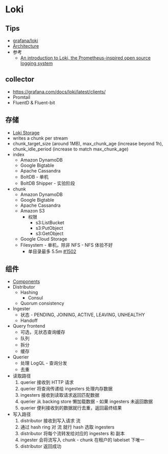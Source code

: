 # Loki
## Tips
* [grafana/loki](https://github.com/grafana/loki)
* [Architecture](https://grafana.com/docs/loki/latest/architecture/)
* 参考
  * [An introduction to Loki, the Prometheus-inspired open source logging system](https://grafana.com/blog/2020/05/12/an-only-slightly-technical-introduction-to-loki-the-prometheus-inspired-open-source-logging-system/)

## collector
* https://grafana.com/docs/loki/latest/clients/
* Promtail
* FluentD & Fluent-bit

## 存储
* [Loki Storage](https://grafana.com/docs/loki/latest/operations/storage/)
* writes a chunk per stream
* chunk_target_size (around 1MB), max_chunk_age (increase beyond 1h), chunk_idle_period (increase to match max_chunk_age)
* index
  * Amazon DynamoDB
  * Google Bigtable
  * Apache Cassandra
  * BoltDB - 单机
  * BoltDB Shipper - 实验阶段
* chunk
  * Amazon DynamoDB
  * Google Bigtable
  * Apache Cassandra
  * Amazon S3
    * 权限
      * s3:ListBucket
      * s3:PutObject
      * s3:GetObject
  * Google Cloud Storage
  * Filesystem - 单机，除非 NFS - NFS 体验不好
    * 单目录最多 5.5m [#1502](https://github.com/grafana/loki/issues/1502)


## 组件
* [Components](https://grafana.com/docs/loki/latest/architecture/#components)
* Distributor
  * Hashing
    * Consul
  * Quorum consistency
* Ingester
  * 状态 - PENDING, JOINING, ACTIVE, LEAVING, UNHEALTHY
  * Handoff
* Query frontend
  * 可选，无状态查询缓存
  * 队列
  * 拆分
  * 缓存
* Querier
  * 处理 LogQL - 查询分发
  * 去重
* 读取路径
  1. querier 接收到 HTTP 请求
  2. querier 将查询传递给 ingesters 处理内存数据
  3. ingesters 接收到读取请求返回匹配数据
  4. querier 从 backing store 懒加载数据 - 如果 ingesters 未返回数据
  5. querier 便利接收到的数据就行去重，返回最终结果
* 写入路径
  1. distributor 接收到写入请求 流
  2. 通过 hash ring 对 流 就行 hash 选取 ingesters
  3. distributor 将每个流转发给对应的 ingesters 和 副本
  4. ingester 会将流写入 chunk - chunk 在租户的 labelset 下唯一
  5. distributor 返回成功
  